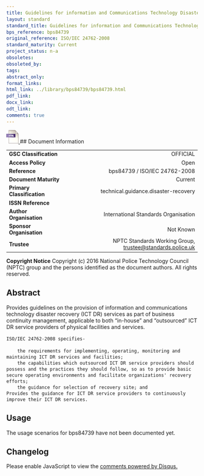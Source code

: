 ```yaml
---
title: Guidelines for information and Communications Technology Disaster Recovery Services
layout: standard
standard_title: Guidelines for information and Communications Technology Disaster Recovery Services
bps_reference: bps84739
original_reference: ISO/IEC 24762-2008
standard_maturity: Current
project_status: n-a
obsoletes: 
obsoleted_by: 
tags: 
abstract_only:
format_links:
html_link: ../library/bps84739/bps84739.html
pdf_link: 
docx_link: 
odt_link: 
comments: true
---
```



<a target="_blank" href="../library/bps84739/bps84739.html">
    <img src="../images/html@0.5x.png" alt="html link" title="html link" style="max-height:35px;">
</a>
## Document Information

|||
| :------- | ------: |
| **GSC Classification**     | OFFICIAL |
| **Access Policy**          | Open |
| **Reference**              | bps84739  / ISO/IEC 24762-2008  |
| **Document Maturity**      | Current |
| **Primary Classification** | technical.guidance.disaster-recovery |
| **ISSN Reference**         |  |
| **Author Organisation**    |International Standards Organisation|
| **Sponsor Organisation**   |Not Known|
| **Trustee**                | NPTC Standards Working Group, <a href="mailto:trustee@standards.police.uk?subject=bps84739 Guidelines for information and Communications Technology Disaster Recovery Services">trustee@standards.police.uk |

**Copyright Notice**
Copyright (c) 2016 National Police Technology Council (NPTC) group and the persons identified as the document authors. All rights reserved.

## Abstract
Provides guidelines on the provision of information and communications technology disaster recovery (ICT DR) services as part of business continuity management, applicable to both “in-house” and “outsourced” ICT DR service providers of physical facilities and services.
    
    ISO/IEC 24762-2008 specifies-
    
        the requirements for implementing, operating, monitoring and maintaining ICT DR services and facilities;
        the capabilities which outsourced ICT DR service providers should possess and the practices they should follow, so as to provide basic secure operating environments and facilitate organizations' recovery efforts;
        the guidance for selection of recovery site; and
    Provides the guidance for ICT DR service providers to continuously improve their ICT DR services.
        
## Usage
The usage scenarios for bps84739 have not been documented yet.

## Changelog

<div id="disqus_thread"></div>
<script>

/**
*  RECOMMENDED CONFIGURATION VARIABLES: EDIT AND UNCOMMENT THE SECTION BELOW TO INSERT DYNAMIC VALUES FROM YOUR PLATFORM OR CMS.
*  LEARN WHY DEFINING THESE VARIABLES IS IMPORTANT: https://disqus.com/admin/universalcode/#configuration-variables*/
/*
var disqus_config = function () {
this.page.url = PAGE_URL;  // Replace PAGE_URL with your page's canonical URL variable
this.page.identifier = PAGE_IDENTIFIER; // Replace PAGE_IDENTIFIER with your page's unique identifier variable
};
*/
(function() { // DON'T EDIT BELOW THIS LINE
var d = document, s = d.createElement('script');
s.src = 'https://nptcstandards.disqus.com/embed.js';
s.setAttribute('data-timestamp', +new Date());
(d.head || d.body).appendChild(s);
})();
</script>
<noscript>Please enable JavaScript to view the <a href="https://disqus.com/?ref_noscript">comments powered by Disqus.</a></noscript>

